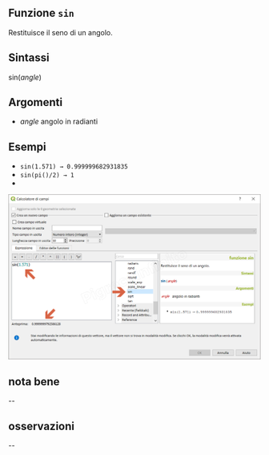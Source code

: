 ## Funzione `sin`

Restituisce il seno di un angolo.

## Sintassi

sin(_angle_)

## Argomenti

* _angle_ angolo in radianti

## Esempi

* `sin(1.571) → 0.999999682931835`
* `sin(pi()/2) → 1`
* 
![](/img/matematica/sin/sin1.png)

## nota bene

--

## osservazioni

--